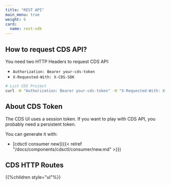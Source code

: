 ```yaml
---
title: "REST API"
main_menu: true
weight: 6
card: 
  name: rest-sdk
---
```


## How to request CDS API?

You need two HTTP Headers to request CDS API:

- `Authorization: Bearer your-cds-token`
- `X-Requested-With: X-CDS-SDK`

```bash
# List CDS Project
curl -H "Authorization: Bearer your-cds-token" -H "X-Requested-With: X-CDS-SDK" https://your-cds-api/project
```

## About CDS Token

The CDS UI uses a session token. If you want to play with CDS API, you probably need a persistent token.

You can generate it with:

- [cdsctl consumer new]({{< relref "/docs/components/cdsctl/consumer/new.md" >}})

## CDS HTTP Routes

{{%children style="ul"%}}